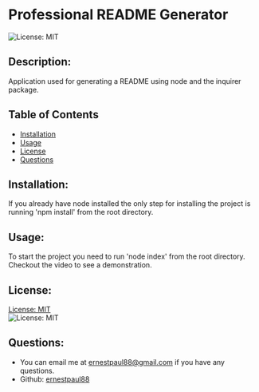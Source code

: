 # Professional README Generator

![License: MIT](https://img.shields.io/badge/license-MIT-blue)

## Description:

Application used for generating a README using node and the inquirer package.

## Table of Contents
- [Installation](#installation)
- [Usage](#usage)
- [License](#license)
- [Questions](#questions)

## Installation:

If you already have node installed the only step for installing the project is running 'npm install' from the root directory.

## Usage:

To start the project you need to run 'node index' from the root directory. Checkout the video to see a demonstration.

## License:

[License: MIT](https://choosealicense.com/licenses/mit/)  
 ![License: MIT](https://img.shields.io/badge/license-MIT-blue)

## Questions:

- You can email me at ernestpaul88@gmail.com if you have any questions.
- Github: [ernestpaul88](https://github.com/ernestpaul88)
